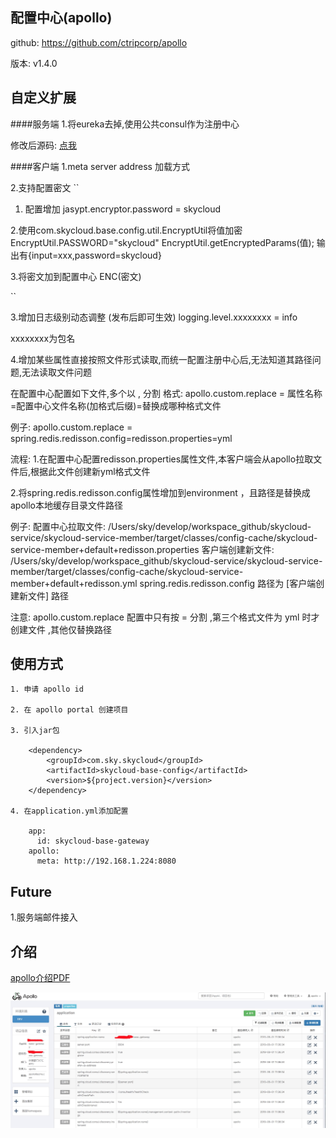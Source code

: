 ## 配置中心(apollo)

github: https://github.com/ctripcorp/apollo

版本: v1.4.0

## 自定义扩展

####服务端
1.将eureka去掉,使用公共consul作为注册中心

修改后源码: [点我](../README.md#FAQ)

####客户端
1.meta server address 加载方式

2.支持配置密文
``
1. 配置增加
jasypt.encryptor.password = skycloud

2.使用com.skycloud.base.config.util.EncryptUtil将值加密
EncryptUtil.PASSWORD="skycloud"
EncryptUtil.getEncryptedParams(值);
输出有{input=xxx,password=skycloud}

3.将密文加到配置中心
ENC(密文)

``

3.增加日志级别动态调整 (发布后即可生效)
logging.level.xxxxxxxx = info

xxxxxxxx为包名


4.增加某些属性直接按照文件形式读取,而统一配置注册中心后,无法知道其路径问题,无法读取文件问题

在配置中心配置如下文件,多个以 , 分割
格式: 
apollo.custom.replace = 属性名称=配置中心文件名称(加格式后缀)=替换成哪种格式文件

例子:
apollo.custom.replace = spring.redis.redisson.config=redisson.properties=yml

流程:
1.在配置中心配置redisson.properties属性文件,本客户端会从apollo拉取文件后,根据此文件创建新yml格式文件

2.将spring.redis.redisson.config属性增加到environment ，且路径是替换成apollo本地缓存目录文件路径


例子:
配置中心拉取文件: /Users/sky/develop/workspace_github/skycloud-service/skycloud-service-member/target/classes/config-cache/skycloud-service-member+default+redisson.properties
客户端创建新文件: /Users/sky/develop/workspace_github/skycloud-service/skycloud-service-member/target/classes/config-cache/skycloud-service-member+default+redisson.yml
spring.redis.redisson.config 路径为 [客户端创建新文件] 路径

注意: apollo.custom.replace 配置中只有按 = 分割 ,第三个格式文件为 yml 时才创建文件 ,其他仅替换路径


## 使用方式

```
1. 申请 apollo id

2. 在 apollo portal 创建项目

3. 引入jar包
    
    <dependency>
        <groupId>com.sky.skycloud</groupId>
        <artifactId>skycloud-base-config</artifactId>
        <version>${project.version}</version>
    </dependency>
    
4. 在application.yml添加配置

    app:
      id: skycloud-base-gateway
    apollo:
      meta: http://192.168.1.224:8080
```

## Future

1.服务端邮件接入

## 介绍
[apollo介绍PDF](../docs/image/apollo.pdf)

![图片展示](../docs/image/apollo.png)